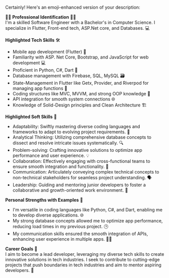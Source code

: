 Certainly! Here's an emoji-enhanced version of your description:

👩‍💻 **Professional Identification** 👨‍💻  
I'm a skilled Software Engineer with a Bachelor's in Computer Science. I specialize in Flutter, Front-end tech, ASP.Net core, and Databases. 💻

**Highlighted Tech Skills** 🛠️  
- Mobile app development (Flutter) 📱
- Familiarity with ASP. Net Core, Bootstrap, and JavaScript for web development 💻
- Proficient in Python, C#, Dart 🐍
- Database management with Firebase, SQL, MySQL 🗃️
- State-Management in Flutter like Getx, Provider, and Riverpod for managing app functions 🔄
- Coding structures like MVC, MVVM, and strong OOP knowledge 🧱
- API integration for smooth system connections 🌐
- Knowledge of Solid-Design principles and Clean Architecture 🏗️

**Highlighted Soft Skills** 🧠  
- Adaptability: Swiftly mastering diverse coding languages and frameworks to adapt to evolving project requirements. 🔄
- Analytical Thinking: Utilizing comprehensive database concepts to dissect and resolve intricate issues systematically. 🔍
- Problem-solving: Crafting innovative solutions to optimize app performance and user experience. 💡
- Collaboration: Effectively engaging with cross-functional teams to ensure smooth integration and functionality. 🤝
- Communication: Articulately conveying complex technical concepts to non-technical stakeholders for seamless project understanding. 🗣️
- Leadership: Guiding and mentoring junior developers to foster a collaborative and growth-oriented work environment. 👥

**Personal Strengths with Examples** 💪  
- I'm versatile in coding languages like Python, C#, and Dart, enabling me to develop diverse applications. 🌐
- My strong database concepts allowed me to optimize app performance, reducing load times in my previous project. 🕒
- My communication skills ensured the smooth integration of APIs, enhancing user experience in multiple apps. 🔄📱

**Career Goals** 🎯  
I aim to become a lead developer, leveraging my diverse tech skills to create innovative solutions in tech industries. I seek to contribute to cutting-edge projects that push boundaries in tech industries and aim to mentor aspiring developers. 🚀
<!---
alaudinbarki/alaudinbarki is a ✨ special ✨ repository because its `README.md` (this file) appears on your GitHub profile.
You can click the Preview link to take a look at your changes.
--->
